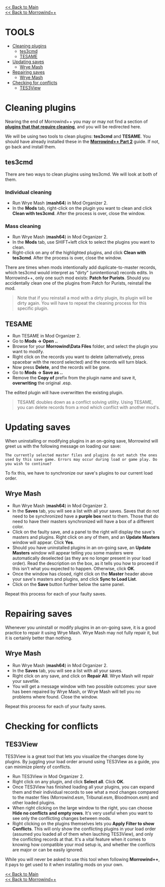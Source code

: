 [<< Back to Main](https://github.com/Sigourn/morrowind-improved/blob/master/readme.md#morrowind-a-morrowind-modding-guide)  
[<< Back to Morrowind++](https://github.com/Sigourn/morrowind-improved/blob/master/mw++.md#morrowind-part-2)

# TOOLS

- [Cleaning plugins](https://github.com/Sigourn/morrowind-improved/blob/master/mwtools.md#cleaning-plugins)
  - [tes3cmd](https://github.com/Sigourn/morrowind-improved/blob/master/mwtools.md#tes3cmd)
  - [TESAME](https://github.com/Sigourn/morrowind-improved/blob/master/mwtools.md#tesame)
- [Updating saves](https://github.com/Sigourn/morrowind-improved/blob/master/mwtools.md#updating-saves)
  - [Wrye Mash](https://github.com/Sigourn/morrowind-improved/blob/master/mwtools.md#wrye-mash)
- [Repairing saves](https://github.com/Sigourn/morrowind-improved/blob/master/mwtools.md#repairing-saves)
  - [Wrye Mash](https://github.com/Sigourn/morrowind-improved/blob/master/mwtools.md#wrye-mash-1)
- [Checking for conflicts](https://github.com/Sigourn/morrowind-improved/blob/master/mwtools.md#checking-for-conflicts)
  - [TES3View](https://github.com/Sigourn/morrowind-improved/blob/master/mwtools.md#tes3view)

# Cleaning plugins

Nearing the end of Morrowind++ you may or may not find a section of [**plugins that that require cleaning**](https://github.com/Sigourn/morrowind-improved/blob/master/mw++.md#cleaning-our-plugins), and you will be redirected here.

We will be using two tools to clean plugins: **tes3cmd** and **TESAME**. You should have already installed these in the [**Morrowind++ Part 2**](https://github.com/Sigourn/morrowind-improved/blob/master/mw++.md#tools) guide. If not, go back and install them.

## tes3cmd

There are two ways to clean plugins using tes3cmd. We will look at both of them.

### Individual cleaning

- Run Wrye Mash (**mash64**) in Mod Organizer 2.
- In the **Mods** tab, right-click on the plugin you want to clean and click **Clean with tes3cmd**. After the process is over, close the window.

### Mass cleaning

- Run Wrye Mash (**mash64**) in Mod Organizer 2.
- In the **Mods** tab, use SHIFT+left click to select the plugins you want to clean.
- Right-click on any of the highlighted plugins, and click **Clean with tes3cmd**. After the process is over, close the window.

There are times when mods intentionally add duplicate-to-master records, which tes3cmd would interpret as "dirty" (unintentional) records edits. In Morrowind++, only one such mod exists: **Patch for Purists**. Should you accidentally clean one of the plugins from Patch for Purists, reinstall the mod.

> Note that if you reinstall a mod with a dirty plugin, its plugin will be dirty again. You will have to repeat the cleaning process for this specific plugin.

## TESAME

- Run TESAME in Mod Organizer 2.
- Go to **Mods -> Open ..**
- Browse for your **Morrowind\Data Files** folder, and select the plugin you want to modify.
- Right click on the records you want to delete (alternatively, press spacebar with the record selected) and the records will turn black.
- Now press **Delete**, and the records will be gone.
- Go to **Mods -> Save as ..**
- Remove the **Copy of** prefix from the plugin name and save it, **overwriting** the original .esp.

The edited plugin will have overwritten the existing plugin.

> TESAME doubles down as a conflict solving utility. Using TESAME, you can delete records from a mod which conflict with another mod's.

# Updating saves

When uninstalling or modifying plugins in an on-going save, Morrowind will greet us with the following message on loading our save:
```
The currently selected master files and plugins do not match the ones used by this save game. Errors may occur during load or game play. Do you wish to continue?
```
To fix this, we have to synchronize our save's plugins to our current load order.

## Wrye Mash

- Run Wrye Mash (**mash64**) in Mod Organizer 2.
- In the **Saves** tab, you will see a list with all your saves. Saves that do not need to be synchronized have a **purple box** next to them. Those that do need to have their masters synchronized will have a box of a different color.
- Click on the faulty save, and a panel to the right will display the save's masters and plugins. Right click on any of them, and an **Update Masters** window will appear. Click **Yes**.
- Should you have uninstalled plugins in an on-going save, an **Update Masters** window will appear telling you some masters were automatically deselected (as they are no longer present in your load order). Read the description on the box, as it tells you how to proceed if this isn't what you expected to happen. Otherwise, click **OK**.
- Once the window has closed, right click on the **Master** header above your save's masters and plugins, and click **Sync to Load List**.
- Click on the **Save** button further below the same panel.

Repeat this process for each of your faulty saves.

# Repairing saves

Whenever you uninstall or modify plugins in an on-going save, it is a good practice to repair it using Wrye Mash. Wrye Mash may not fully repair it, but it is certainly better than nothing.

## Wrye Mash

- Run Wrye Mash (**mash64**) in Mod Organizer 2.
- In the **Saves** tab, you will see a list with all your saves.
- Right click on any save, and click on **Repair All**. Wrye Mash will repair your savefile.
- You will get a message window with two possible outcomes: your save has been repaired by Wrye Mash, or Wrye Mash will tell you no problems where found. Close the window.

Repeat this process for each of your faulty saves.

# Checking for conflicts

## TES3View

TES3View is a great tool that lets you visualize the changes done by plugins. By juggling your load order around using TES3View as a guide, you can minimize plenty of conflicts.

- Run TES3View in Mod Organizer 2.
- Right click on any plugin, and click **Select all**. Click **OK**.
- Once TES3View has finished loading all your plugins, you can expand them and their individual records to see what a mod changes compared to the master files (Morrowind.esm, Tribunal.esm, Bloodmoon.esm) and other loaded plugins.
- When right clicking on the large window to the right, you can choose **Hide no conflicts and empty rows**. It's very useful when you want to see only the conflicting changes between mods.
- Right clicking on the plugins themselves lets you **Apply Filter to show Conflicts**. This will only show the conflicting plugins in your load order (assumed you loaded all of them when lauching TES3View), and only the conflicting records at that. It's a vital feature when it comes to knowing how compatible your mod setup is, and whether the conflicts are major or can be easily ignored.

While you will never be asked to use this tool when following **Morrowind++**, it pays to get used to it when installing mods on your own.

[<< Back to Main](https://github.com/Sigourn/morrowind-improved/blob/master/readme.md#morrowind-a-morrowind-modding-guide)  
[<< Back to Morrowind++](https://github.com/Sigourn/morrowind-improved/blob/master/mw++.md#morrowind-part-2)
